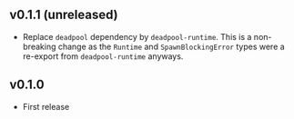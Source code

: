 ## v0.1.1 (unreleased)

* Replace `deadpool` dependency by `deadpool-runtime`. This is a
  non-breaking change as the `Runtime` and `SpawnBlockingError`
  types were a re-export from `deadpool-runtime` anyways.

## v0.1.0

* First release
